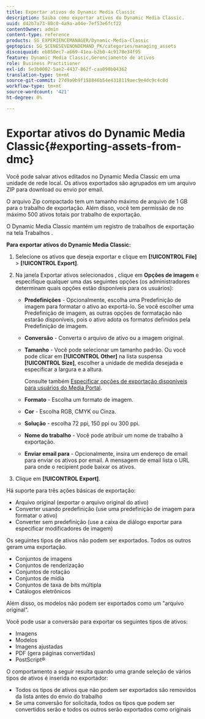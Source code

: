 ```yaml
---
title: Exportar ativos do Dynamic Media Classic
description: Saiba como exportar ativos do Dynamic Media Classic.
uuid: d42b7a73-80c0-4a9a-a04e-7ef53e6fcf22
contentOwner: admin
content-type: reference
products: SG_EXPERIENCEMANAGER/Dynamic-Media-Classic
geptopics: SG_SCENESEVENONDEMAND_PK/categories/managing_assets
discoiquuid: eb850ec7-a669-41ea-b2b0-4c9178e34f95
feature: Dynamic Media Classic,Gerenciamento de ativos
role: Business Practitioner
exl-id: 5e3b0002-5ae2-4437-862f-caa098b04362
translation-type: tm+mt
source-git-commit: 27d9a9b9f158846b54e4318119aec9e4dc9c4c0d
workflow-type: tm+mt
source-wordcount: '421'
ht-degree: 0%

---
```


# Exportar ativos do Dynamic Media Classic{#exporting-assets-from-dmc}

Você pode salvar ativos editados no Dynamic Media Classic em uma unidade de rede local. Os ativos exportados são agrupados em um arquivo ZIP para download ou envio por email.

O arquivo Zip compactado tem um tamanho máximo de arquivo de 1 GB para o trabalho de exportação. Além disso, você tem permissão de no máximo 500 ativos totais por trabalho de exportação.

O Dynamic Media Classic mantém um registro de trabalhos de exportação na tela Trabalhos .

**Para exportar ativos do Dynamic Media Classic:**

1. Selecione os ativos que deseja exportar e clique em **[!UICONTROL File]** > **[!UICONTROL Export]**.
1. Na janela Exportar ativos selecionados , clique em **Opções de imagem** e especifique qualquer uma das seguintes opções (os administradores determinam quais opções estão disponíveis para os usuários):

   * **Predefinições**  - Opcionalmente, escolha uma Predefinição de imagem para formatar o ativo ao exportá-lo. Se você escolher uma Predefinição de imagem, as outras opções de formatação não estarão disponíveis, pois o ativo adota os formatos definidos pela Predefinição de imagem.

   * **Conversão**  - Converta o arquivo de ativo ou a imagem original.

   * **Tamanho**  - Você pode selecionar um tamanho padrão. Ou você pode clicar em **[!UICONTROL Other]** na lista suspensa **[!UICONTROL Size]**, escolher a unidade de medida desejada e especificar a largura e a altura.

      Consulte também [Especificar opções de exportação disponíveis para usuários do Media Portal](specifying-export-options-available-media.md#specifying_export_options_available_to_media_portal_users).

   * **Formato**  - Escolha um formato de imagem.

   * **Cor**  - Escolha RGB, CMYK ou Cinza.

   * **Solução**  - escolha 72 ppi, 150 ppi ou 300 ppi.

   * **Nome do trabalho**  - Você pode atribuir um nome de trabalho à exportação.

   * **Enviar email para**  - Opcionalmente, insira um endereço de email para enviar os ativos por email. A mensagem de email lista o URL para onde o recipient pode baixar os ativos.

1. Clique em **[!UICONTROL Export]**.

Há suporte para três ações básicas de exportação:

* Arquivo original (exportar o arquivo original do ativo)
* Converter usando predefinição (use uma predefinição de imagem para formatar o ativo)
* Converter sem predefinição (use a caixa de diálogo exportar para especificar modificadores de imagem)

Os seguintes tipos de ativos não podem ser exportados. Todos os outros geram uma exportação.

* Conjuntos de imagens
* Conjuntos de renderização
* Conjuntos de rotação
* Conjuntos de mídia
* Conjuntos de taxa de bits múltipla
* Catálogos eletrônicos

Além disso, os modelos não podem ser exportados como um &quot;arquivo original&quot;.

Você pode usar a conversão para exportar os seguintes tipos de ativos:

* Imagens
* Modelos
* Imagens ajustadas
* PDF (gera páginas convertidas)
* PostScript®

O comportamento a seguir resulta quando uma grande seleção de vários tipos de ativos é inserida no exportador:

* Todos os tipos de ativos que não podem ser exportados são removidos da lista antes do envio do trabalho
* Se uma conversão for solicitada, todos os tipos que podem ser convertidos serão e todos os outros serão exportados como originais
